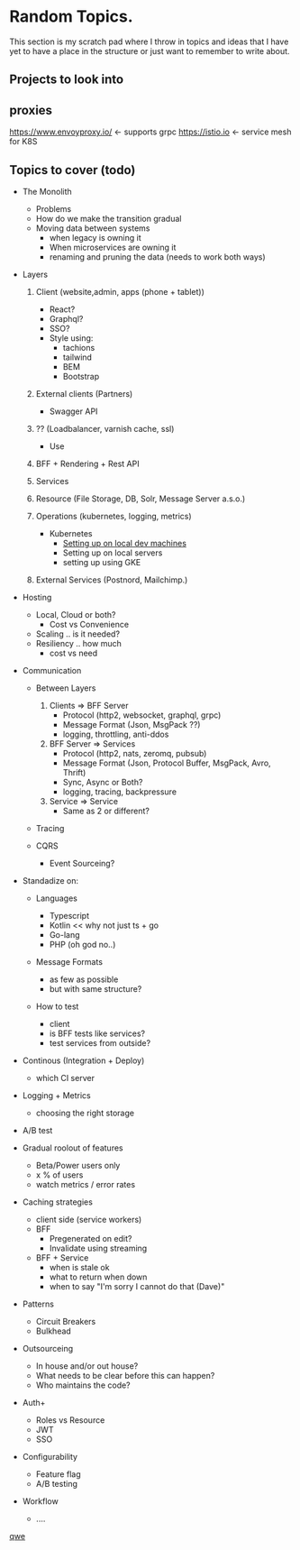 # Random Topics.

This section is my scratch pad where I throw in topics and ideas that I have yet to have a place in the structure or just want to remember to write about.

## Projects to look into

## proxies
https://www.envoyproxy.io/ <- supports grpc
https://istio.io <- service mesh for K8S


## Topics to cover (todo)

* The Monolith
	* Problems
	* How do we make the transition gradual
	* Moving data between systems
		* when legacy is owning it
		* When microservices are owning it
		* renaming and pruning the data (needs to work both ways)

* Layers
	1) Client (website,admin, apps (phone + tablet))
		* React?
		* Graphql?
		* SSO?
		* Style using:
			* tachions
			* tailwind
			* BEM
			* Bootstrap

	2) External clients (Partners)
		* Swagger API

	3) ?? (Loadbalancer, varnish cache, ssl)
		* Use

	4) BFF + Rendering + Rest API
	5) Services
	6) Resource (File Storage, DB, Solr, Message Server a.s.o.)
	7) Operations (kubernetes, logging, metrics)
		* Kubernetes
			* [Setting up on local dev machines](https://kubernetes.io/docs/setup/pick-right-solution/#local-machine-solutions)
			* Setting up on local servers
			* setting up using GKE
	8) External Services (Postnord, Mailchimp.)

* Hosting
	* Local, Cloud or both?
		* Cost vs Convenience
	* Scaling .. is it needed?
	* Resiliency .. how much
		* cost vs need

* Communication
	* Between Layers
		1) Clients => BFF Server
			* Protocol (http2, websocket, graphql, grpc)
			* Message Format (Json, MsgPack ??)
			* logging, throttling, anti-ddos
		2) BFF Server => Services
			* Protocol (http2, nats, zeromq, pubsub)
			* Message Format (Json, Protocol Buffer, MsgPack, Avro, Thrift)
			* Sync, Async or Both?
			* logging, tracing, backpressure
		3) Service => Service
			* Same as 2 or different?
	
	* Tracing
	* CQRS
		* Event Sourceing?

* Standadize on:
	* Languages
		* Typescript
		* Kotlin << why not just ts + go
		* Go-lang
		* PHP (oh god no..)

	* Message Formats
		* as few as possible
		* but with same structure?

	* How to test
		* client
		* is BFF tests like services?
		* test services from outside?

* Continous (Integration + Deploy)
	* which CI server

* Logging + Metrics
	* choosing the right storage

* A/B test

* Gradual roolout of features
	* Beta/Power users only
	* x % of users
	* watch metrics / error rates

* Caching strategies
	* client side (service workers)
	* BFF 
		* Pregenerated on edit?
		* Invalidate using streaming
	* BFF + Service
		* when is stale ok
		* what to return when down
		* when to say "I'm sorry I cannot do that (Dave)"

* Patterns
	* Circuit Breakers
	* Bulkhead

* Outsourceing
	* In house and/or out house?
	* What needs to be clear before this can happen?
	* Who maintains the code?

* Auth+
	* Roles vs Resource
	* JWT 
	* SSO

* Configurability
	* Feature flag
	* A/B testing

* Workflow
	* ....

[qwe](qwe.md)